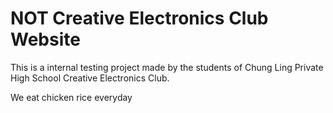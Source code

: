 # NOT Creative Electronics Club Website

This is a internal testing project made by the students of Chung Ling Private High School Creative Electronics Club.

We eat chicken rice everyday
